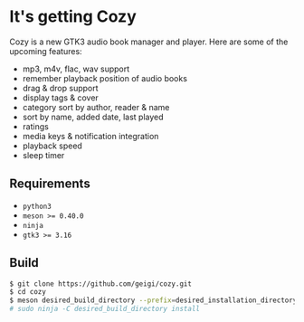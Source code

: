 # It's getting Cozy

Cozy is a new GTK3 audio book manager and player. Here are some of the upcoming features:
- mp3, m4v, flac, wav support
- remember playback position of audio books
- drag & drop support
- display tags & cover
- category sort by author, reader & name
- sort by name, added date, last played
- ratings
- media keys & notification integration
- playback speed
- sleep timer

## Requirements
- `python3`
- `meson >= 0.40.0`
- `ninja`
- `gtk3 >= 3.16`

## Build
```bash
$ git clone https://github.com/geigi/cozy.git
$ cd cozy
$ meson desired_build_directory --prefix=desired_installation_directory
# sudo ninja -C desired_build_directory install
```
